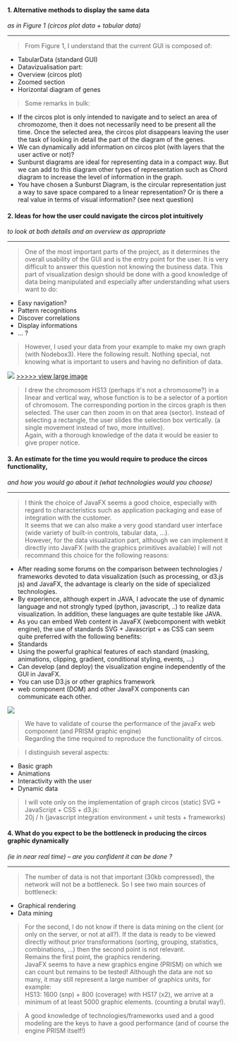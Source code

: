 #### 1. Alternative methods to display the same data
_as in Figure 1 (circos plot data + tabular data)_

---

> From Figure 1, I understand that the current GUI is composed of:
- TabularData  (standard GUI)
- Datavizualisation part:
 - Overview (circos plot)
 - Zoomed section
 - Horizontal diagram of genes
 
> Some remarks in bulk:  
- If the circos plot is only intended to navigate and to select an area of ​​chromozome, then it does not necessarily need to be present all the time. Once the selected area, the circos plot disappears leaving the user the task of looking in detail the part of the diagram of the genes.  
- We can dynamically add information on circos plot (with layers that the user active or not)?  
- Sunburst diagrams are ideal for representing data in a compact way. But we can add to this diagram other types of representation such as Chord diagram to increase the level of information in the graph.  
- You have chosen a Sunburst Diagram, is the circular representation just a way to save space compared to a linear representation? Or is there a real value in terms of visual information? (see next question)  
 

#### 2. Ideas for how the user could navigate the circos plot intuitively 
_to look at both details and an overview as appropriate_

---

> One of the most important parts of the project, as it determines the overall usability of the GUI and is the entry point for the user.
It is very difficult to answer this question not knowing the business data. 
This part of visualization design should be done with a good knowledge of data being manipulated and especially after understanding what users want to do:
- Easy navigation?
- Pattern recognitions
- Discover correlations
- Display informations
- ... ?

> However, I used your data from your example to make my own graph (with Nodebox3). Here the following result. 
Nothing special, not knowing what is important to users and having no definition of data.

![](https://raw.github.com/ig2gi/perso/master/sophia_genetics/circos_min.png?login=ig2gi&token=e4f8c2757d071f069abbebfc32ceaa5e)
[>>>>> view large image](https://raw.github.com/ig2gi/perso/master/sophia_genetics/circos.png?login=ig2gi&token=4d2a8df49b153815caa1dc772cc93309)

> I drew the chromosom HS13 (perhaps it's not a chromosome?) in a linear and vertical way, whose function is to be a selector of a portion of chromosom. The corresponding portion in the circos graph is then selected. The user can then zoom in on that area (sector).
Instead of selecting a rectangle, the user slides the selection box vertically. (a single movement instead of two, more intuitive).  
Again, with a thorough knowledge of the data it would be easier to give proper notice.



#### 3. An estimate for the time you would require to produce the circos functionality, 
_and how you would go about it (what technologies would you choose)_

---

> I think the choice of JavaFX seems a good choice, especially with regard to characteristics such as application packaging and ease of integration with the customer.  
It seems that we can also make a very good standard user interface  (wide variety of built-in controls, tabular data, ...).  
However, for the data visualization part, although we can implement it directly into JavaFX (with the graphics primitives available) I will not recommand this choice for the following reasons:
- After reading some forums on the comparison between technologies / frameworks devoted to data visualization (such as processing, or d3.js js) and JavaFX, the advantage is clearly on the side of specialized technologies.
- By experience, although expert in JAVA, I advocate the use of dynamic language and not strongly typed (python, javascript, ..) to realize data visualization. In addition, these languages ​​are quite testable like JAVA.
- As you can embed Web content in JavaFX (webcomponent with webkit engine), the use of standards SVG + Javascript + as CSS can seem quite preferred with the following benefits:
 - Standards
 - Using the powerful graphical features of each standard (masking, animations, clipping, gradient, conditional styling, events, ...)
 - Can develop (and deploy) the visualization engine independently of the GUI in JavaFX.
 - You can use D3.js or other graphics framework
 - web component (DOM)  and other JavaFX components can communicate each other.


![](https://raw.github.com/ig2gi/perso/master/sophia_genetics/architecture.png?login=ig2gi&token=58043192f58c8153020f8a242057c7c6)

> We have to validate of course the performance of the javaFx web component (and PRISM graphic engine)  
Regarding the time required to reproduce the functionality of circos.

> I distinguish several aspects:
- Basic graph
- Animations
- Interactivity with the user
- Dynamic data

> I will vote only on the implementation of graph circos (static) SVG + JavaScript + CSS + d3.js:  
20j / h (javascript integration environment + unit tests +  frameworks)


#### 4. What do you expect to be the bottleneck in producing the circos graphic dynamically 
_(ie in near real time) – are you confident it can be done ?_

---

> The number of data is not that important (30kb compressed), the network will not  be a bottleneck.
So I see two main sources of bottleneck:
- Graphical rendering
- Data mining

> For the second, I do not know if there is data mining on the client (or only on the server, or not at all?).
If the data is ready to be viewed directly without prior transformations (sorting, grouping, statistics, combinations, ...)  then the second point is not relevant.  
Remains the first point, the graphics rendering.  
JavaFX seems to have a new graphics engine (PRISM) on which we can count but remains to be tested!
Although the data are not so many, it may still represent a large number of graphics units, for example:  
HS13: 1600 (snp) + 800 (coverage)
with HS17 (x2), we arrive at a minimum of at least 5000 graphic elements. (counting a brutal way!).  

> A good knowledge of technologies/frameworks used and a good modeling are the keys to have a good performance (and of course the engine PRISM itself!)
